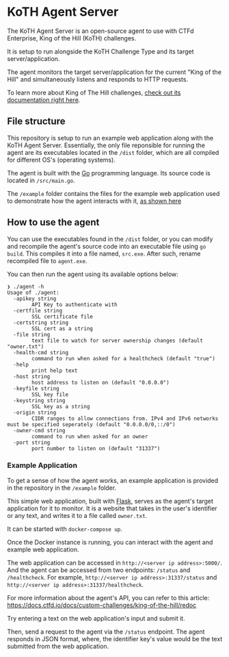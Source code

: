 # KoTH Agent Server

The KoTH Agent Server is an open-source agent to use with CTFd Enterprise, King of the Hill (KoTH) challenges.

It is setup to run alongside the KoTH Challenge Type and its target server/application. 

The agent monitors the target server/application for the current "King of the Hill" and simultaneously listens and responds to HTTP requests.

To learn more about King of The Hill challenges, [check out its documentation right here](https://docs.ctfd.io/docs/custom-challenges/king-of-the-hill).


## File structure

This repository is setup to run an example web application along with the KoTH Agent Server. Essentially, the only file reponsible for running the agent are its executables located in the `/dist` folder, which are all compiled for different OS's (operating systems).

The agent is built with the [Go](https://go.dev/) programming language. Its source code is located in `/src/main.go`.

The `/example` folder contains the files for the example web application used to demonstrate how the agent interacts with it, [as shown here](#example-application)

## How to use the agent

You can use the executables found in the `/dist` folder, or you can modify and recompile the agent's source code into an executable file using `go build`. This compiles it into a file named, `src.exe`. After such, rename recompiled file to `agent.exe`.

You can then run the agent using its available options below:

```
❯ ./agent -h
Usage of ./agent:
  -apikey string
        API Key to authenticate with
  -certfile string
        SSL certificate file
  -certstring string
        SSL cert as a string
  -file string
        text file to watch for server ownership changes (default "owner.txt")
  -health-cmd string
        command to run when asked for a healthcheck (default "true")
  -help
        print help text
  -host string
        host address to listen on (default "0.0.0.0")
  -keyfile string
        SSL key file
  -keystring string
        SSL key as a string
  -origin string
        CIDR ranges to allow connections from. IPv4 and IPv6 networks must be specified seperately (default "0.0.0.0/0,::/0")
  -owner-cmd string
        command to run when asked for an owner
  -port string
        port number to listen on (default "31337")
```

### Example Application

To get a sense of how the agent works, an example application is provided in the repository in the `/example` folder. 

This simple web application, built with [Flask](https://flask.palletsprojects.com/en/2.2.x/), serves as the agent's target application for it to monitor. It is a website that takes in the user's identifier or any text, and writes it to a file called `owner.txt`.

It can be started with `docker-compose up`.

Once the Docker instance is running, you can interact with the agent and example web application.

The web application can be accessed in `http://<server ip address>:5000/`. And the agent can be accessed from two endpoints: `/status` and `/healthcheck`. For example, `http://<server ip address>:31337/status` and `http://<server ip address>:31337/healthcheck`.

For more information about the agent's API, you can refer to this article: https://docs.ctfd.io/docs/custom-challenges/king-of-the-hill/redoc

Try entering a text on the web application's input and submit it.

Then, send a request to the agent via the `/status` endpoint. The agent responds in JSON format, where, the identifier key's value would be the text submitted from the web application.